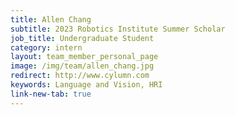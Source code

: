 ```yaml
---
title: Allen Chang
subtitle: 2023 Robotics Institute Summer Scholar
job_title: Undergraduate Student
category: intern
layout: team_member_personal_page
image: /img/team/allen_chang.jpg
redirect: http://www.cylumn.com
keywords: Language and Vision, HRI
link-new-tab: true
---
```

<script>
window.location.href = 'http://www.cylumn.com';
</script>
